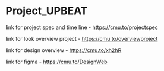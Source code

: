 # Project_UPBEAT

link for project spec and time line - https://cmu.to/projectspec

link for look overview project - https://cmu.to/overviewproject

link for design overview - https://cmu.to/xh2hR

link for figma - https://cmu.to/DesignWeb

